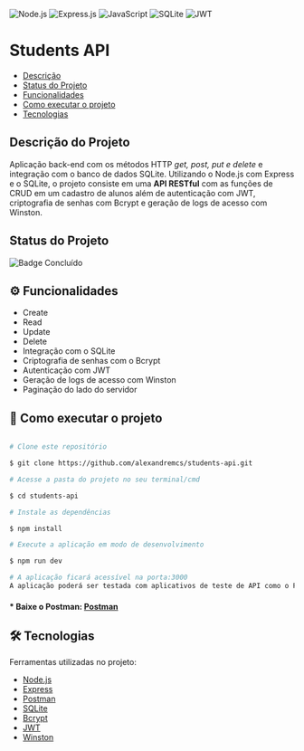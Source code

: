 ![Node.js](https://img.shields.io/badge/Node.js-43853D?style=for-the-badge&logo=node.js&logoColor=white) ![Express.js](https://img.shields.io/badge/Express.js-404D59?style=for-the-badge) ![JavaScript](https://img.shields.io/badge/javascript-%23323330.svg?style=for-the-badge&logo=javascript&logoColor=%23F7DF1E) ![SQLite](https://img.shields.io/badge/sqlite-%2307405e.svg?style=for-the-badge&logo=sqlite&logoColor=white) ![JWT](https://img.shields.io/badge/JWT-000000?style=for-the-badge&logo=JSON%20web%20tokens&logoColor=white)

#  Students API
- [Descrição](#descrição-do-projeto)
- [Status do Projeto](#status-do-projeto)
- [Funcionalidades](#⚙️-funcionalidades)
- [Como executar o projeto](#🚀-como-executar-o-projeto)
- [Tecnologias](#🛠-tecnologias)

##  Descrição do Projeto

Aplicação back-end com os métodos HTTP *get, post, put e delete* e integração com o banco de dados SQLite. Utilizando o Node.js com Express e o SQLite, o projeto consiste em uma **API RESTful** com as funções de CRUD em um cadastro de alunos além de autenticação com JWT, criptografia de senhas com Bcrypt e geração de logs de acesso com Winston.

##  Status do Projeto

![Badge Concluído](http://img.shields.io/static/v1?label=STATUS&message=CONCLUÍDO&color=green&style=for-the-badge)

##  ⚙️ Funcionalidades
- Create
- Read
- Update
- Delete
- Integração com o SQLite
- Criptografia de senhas com o Bcrypt
- Autenticação com JWT
- Geração de logs de acesso com Winston
- Paginação do lado do servidor

##  🚀 Como executar o projeto

```bash

# Clone este repositório

$ git clone https://github.com/alexandremcs/students-api.git

# Acesse a pasta do projeto no seu terminal/cmd

$ cd students-api

# Instale as dependências

$ npm install

# Execute a aplicação em modo de desenvolvimento

$ npm run dev

# A aplicação ficará acessível na porta:3000
A aplicação poderá ser testada com aplicativos de teste de API como o Postman (link abaixo).

```
#### * Baixe o Postman:  [ Postman ](https://www.postman.com/)

##  🛠 Tecnologias

Ferramentas utilizadas no projeto:

- [Node.js](https://nodejs.org/)
- [Express](https://expressjs.com/)
- [Postman](https://www.postman.com/)
- [SQLite](https://www.sqlite.org/index.html)
- [Bcrypt](https://www.npmjs.com/package/bcrypt)
- [JWT](https://jwt.io/)
- [Winston](https://www.npmjs.com/package/winston)
